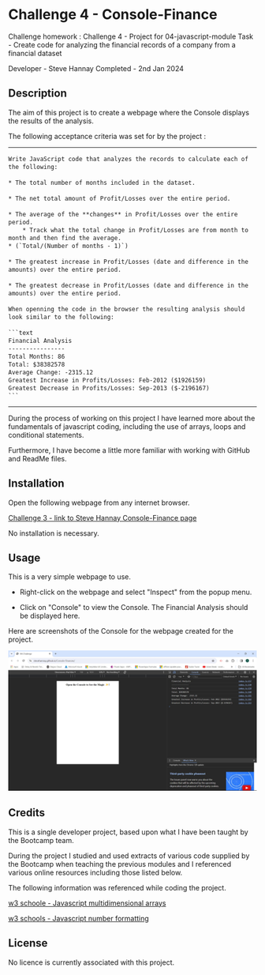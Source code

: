 # Challenge 4 - Console-Finance

Challenge homework : 
Challenge 4 - Project for 04-javascript-module 
Task - Create code for analyzing the financial records of a company from a financial dataset 

Developer - Steve Hannay
Completed - 2nd Jan 2024


## Description

The aim of this project is to create a webpage where the Console displays the results of the analysis.

The following acceptance criteria was set for by the project :

--------------------------------------------------------------------------------------------------------------------------

    Write JavaScript code that analyzes the records to calculate each of the following:

    * The total number of months included in the dataset.

    * The net total amount of Profit/Losses over the entire period.

    * The average of the **changes** in Profit/Losses over the entire period.
        * Track what the total change in Profit/Losses are from month to month and then find the average.
    * (`Total/(Number of months - 1)`)

    * The greatest increase in Profit/Losses (date and difference in the amounts) over the entire period.

    * The greatest decrease in Profit/Losses (date and difference in the amounts) over the entire period.

    When openning the code in the browser the resulting analysis should look similar to the following:

    ```text
    Financial Analysis 
    ----------------
    Total Months: 86
    Total: $38382578
    Average Change: -2315.12
    Greatest Increase in Profits/Losses: Feb-2012 ($1926159)
    Greatest Decrease in Profits/Losses: Sep-2013 ($-2196167)
    ```

--------------------------------------------------------------------------------------------------------------------------

During the process of working on this project I have learned more about the fundamentals of javascript coding, including the use of arrays, loops and conditional statements. 

Furthermore, I have become a little more familiar with working with GitHub and ReadMe files.


## Installation

Open the following webpage from any internet browser.

[Challenge 3 - link to Steve Hannay Console-Finance page](https://stevehannay.github.io/Console-Finances)

No installation is necessary. 



## Usage

This is a very simple webpage to use.

- Right-click on the webpage and select "Inspect" from the popup menu.

- Click on "Console" to view the Console. The Financial Analysis should be displayed here.


Here are screenshots of the Console for the webpage created for the project.

![Challenge 3 - screenshot of Steve Hannay Console-Finance page](images/Console-Finances%20Screenshot.jpg)


## Credits

This is a single developer project, based upon what I have been taught by the Bootcamp team.

During the project I studied and used extracts of various code supplied by the Bootcamp when teaching the previous modules and I referenced various online resources including those listed below.


The following information was referenced while coding the project.

[w3 schoole - Javascript multidimensional arrays](https://www.w3schools.com/java/java_arrays_multi.asp)

[w3 schools - Javascript number formatting](https://www.w3schools.com/jsref/jsref_tofixed.asp)


## License

No licence is currently associated with this project.


